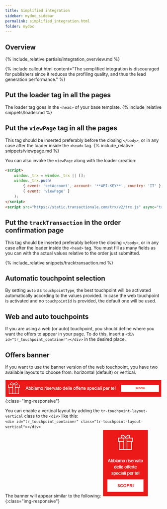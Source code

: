 ```yaml
---
title: Simplified integration
sidebar: mydoc_sidebar
permalink: simplified_integration.html
folder: mydoc
---
```


## Overview
{% include_relative partials/integration_overview.md %}

{% include callout.html content="The semplified integration is discouraged for publishers since it reduces the profiling quality, and thus the lead generation performance." %}

## Put the loader tag in all the pages
The loader tag goes in the `<head>` of your base template.
{% include_relative snippets/loader.md %}

## Put the `viewPage` tag in all the pages
This tag should be inserted preferably before the closing `</body>`, or in any case after the loader inside the `<head>` tag.
{% include_relative snippets/viewpage.md %}

You can also invoke the `viewPage` along with the loader creation:
```html
<script>
    window._trx = window._trx || [];
    window._trx.push(
        { event: 'setAccount', account: '**API-KEY**', country: 'IT' },
        { event: 'viewPage' }
    );
</script>
<script src="https://static.transactionale.com/trx/v2/trx.js" async="true"></script>
```

## Put the `trackTransaction` in the order confirmation page
This tag should be inserted preferably before the closing `</body>`, or in any case after the loader inside the `<head>` tag.
You must fill as many fields as you can with the actual values relative to the order just submitted.

{% include_relative snippets/tracktransaction.md %}

## Automatic touchpoint selection
By setting `auto` as `touchpointType`, the best touchpoint will be activated automatically according to the values provided. In case the web touchpoint is activated and no `touchpointId` is provided, the default one will be used.

## Web and auto touchpoints
If you are using a web (or auto) touchpoint, you should define where you want the offers to appear in your page.
To do this, insert a `<div id="tr_touchpoint_container"></div>` in the desired place.

## Offers banner
If you want to use the banner version of the web touchpoint, you have two available layouts to choose from: horizontal (default) or vertical.

![Horizontal banner](images/banner_horizontal.png){:class="img-responsive"}

You can enable a vertical layout by adding the `tr-touchpoint-layout-vertical` class to the `<div>` like this:<br>
 `<div id="tr_touchpoint_container" class="tr-touchpoint-layout-vertical"></div>` <br>
The banner will appear similar to the following:
![Banner verticale](images/banner_vertical.png){:class="img-responsive"}